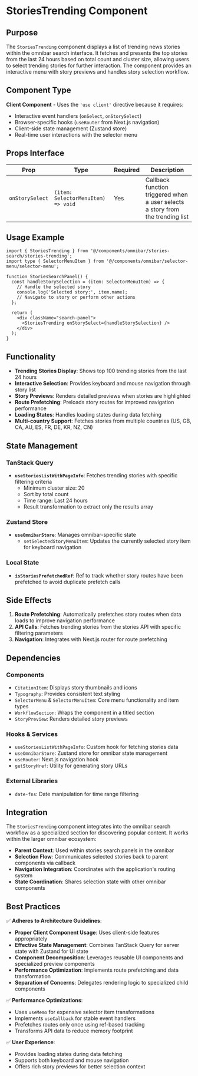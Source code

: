 # StoriesTrending Component

## Purpose

The `StoriesTrending` component displays a list of trending news stories within the omnibar search interface. It fetches and presents the top stories from the last 24 hours based on total count and cluster size, allowing users to select trending stories for further interaction. The component provides an interactive menu with story previews and handles story selection workflow.

## Component Type

**Client Component** - Uses the `'use client'` directive because it requires:
- Interactive event handlers (`onSelect`, `onStorySelect`)
- Browser-specific hooks (`useRouter` from Next.js navigation)
- Client-side state management (Zustand store)
- Real-time user interactions with the selector menu

## Props Interface

| Prop | Type | Required | Description |
|------|------|----------|-------------|
| `onStorySelect` | `(item: SelectorMenuItem) => void` | Yes | Callback function triggered when a user selects a story from the trending list |

## Usage Example

```tsx
import { StoriesTrending } from '@/components/omnibar/stories-search/stories-trending';
import type { SelectorMenuItem } from '@/components/omnibar/selector-menu/selector-menu';

function StoriesSearchPanel() {
  const handleStorySelection = (item: SelectorMenuItem) => {
    // Handle the selected story
    console.log('Selected story:', item.name);
    // Navigate to story or perform other actions
  };

  return (
    <div className="search-panel">
      <StoriesTrending onStorySelect={handleStorySelection} />
    </div>
  );
}
```

## Functionality

- **Trending Stories Display**: Shows top 100 trending stories from the last 24 hours
- **Interactive Selection**: Provides keyboard and mouse navigation through story list
- **Story Previews**: Renders detailed previews when stories are highlighted
- **Route Prefetching**: Preloads story routes for improved navigation performance
- **Loading States**: Handles loading states during data fetching
- **Multi-country Support**: Fetches stories from multiple countries (US, GB, CA, AU, ES, FR, DE, KR, NZ, CN)

## State Management

### TanStack Query
- **`useStoriesListWithPageInfo`**: Fetches trending stories with specific filtering criteria
  - Minimum cluster size: 20
  - Sort by total count
  - Time range: Last 24 hours
  - Result transformation to extract only the results array

### Zustand Store
- **`useOmnibarStore`**: Manages omnibar-specific state
  - `setSelectedStoryMenuItem`: Updates the currently selected story item for keyboard navigation

### Local State
- **`isStoriesPrefetchedRef`**: Ref to track whether story routes have been prefetched to avoid duplicate prefetch calls

## Side Effects

1. **Route Prefetching**: Automatically prefetches story routes when data loads to improve navigation performance
2. **API Calls**: Fetches trending stories from the stories API with specific filtering parameters
3. **Navigation**: Integrates with Next.js router for route prefetching

## Dependencies

### Components
- `CitationItem`: Displays story thumbnails and icons
- `Typography`: Provides consistent text styling
- `SelectorMenu` & `SelectorMenuItem`: Core menu functionality and item types
- `WorkflowSection`: Wraps the component in a titled section
- `StoryPreview`: Renders detailed story previews

### Hooks & Services
- `useStoriesListWithPageInfo`: Custom hook for fetching stories data
- `useOmnibarStore`: Zustand store for omnibar state management
- `useRouter`: Next.js navigation hook
- `getStoryHref`: Utility for generating story URLs

### External Libraries
- `date-fns`: Date manipulation for time range filtering

## Integration

The `StoriesTrending` component integrates into the omnibar search workflow as a specialized section for discovering popular content. It works within the larger omnibar ecosystem:

- **Parent Context**: Used within stories search panels in the omnibar
- **Selection Flow**: Communicates selected stories back to parent components via callback
- **Navigation Integration**: Coordinates with the application's routing system
- **State Coordination**: Shares selection state with other omnibar components

## Best Practices

✅ **Adheres to Architecture Guidelines**:
- **Proper Client Component Usage**: Uses client-side features appropriately
- **Effective State Management**: Combines TanStack Query for server state with Zustand for UI state
- **Component Decomposition**: Leverages reusable UI components and specialized preview components
- **Performance Optimization**: Implements route prefetching and data transformation
- **Separation of Concerns**: Delegates rendering logic to specialized child components

✅ **Performance Optimizations**:
- Uses `useMemo` for expensive selector item transformations
- Implements `useCallback` for stable event handlers
- Prefetches routes only once using ref-based tracking
- Transforms API data to reduce memory footprint

✅ **User Experience**:
- Provides loading states during data fetching
- Supports both keyboard and mouse navigation
- Offers rich story previews for better selection context